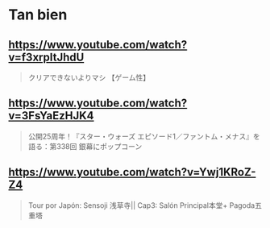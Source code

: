 # Tan bien

## https://www.youtube.com/watch?v=f3xrpItJhdU

> クリアできないよりマシ 【ゲーム性】 
 
## https://www.youtube.com/watch?v=3FsYaEzHJK4

> 公開25周年！『スター・ウォーズ エピソード1／ファントム・メナス』を語る：第338回 銀幕にポップコーン 

## https://www.youtube.com/watch?v=Ywj1KRoZ-Z4

> Tour por Japón: Sensoji 浅草寺|| Cap3: Salón Principal本堂+ Pagoda五重塔 
